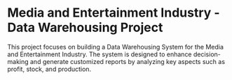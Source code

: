 # Media and Entertainment Industry - Data Warehousing Project

This project focuses on building a Data Warehousing System for the Media and Entertainment Industry. The system is designed to enhance decision-making and generate customized reports by analyzing key aspects such as profit, stock, and production.
